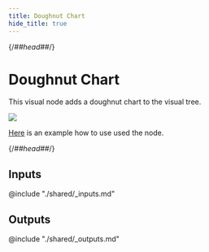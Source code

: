 ```yaml
---
title: Doughnut Chart
hide_title: true
---
```


{/*##head##*/}

# Doughnut Chart

This visual node adds a doughnut chart to the visual tree.

<div className="ndl-image-with-background l">

![](/library/modules/chartjs/charts/doughnut-chart.png)

</div>

[Here](../charts/doughnut) is an example how to use used the node.

{/*##head##*/}

## Inputs

<div className="ndl-table-35-65">

@include "./shared/_inputs.md"

</div>

## Outputs

<div className="ndl-table-35-65">

@include "./shared/_outputs.md"

</div>
